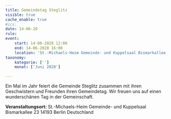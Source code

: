 ```yaml
---
title: Gemeindetag Steglitz
visible: true
cache_enable: true
#ics: 
date: 14-06-20
rule: 
event:
	start: 14-06-2020 12:00
	end: 14-06-2020 16:00
	location: 'St.-Michaels-Heim Gemeinde- und Kuppelsaal Bismarkallee 23 14193 Berlin Deutschland'
taxonomy:
	kategorie: ['']
	monat: ['Juni 2020']

---
```

Ein Mal im Jahr feiert die Gemeinde Steglitz zusammen mit ihren Geschwistern und Freunden ihren Gemeindetag. Wir freuen uns auf einen wunderschänen Tag in der Gemeinschaft.


**Veranstaltungsort:** St.-Michaels-Heim
Gemeinde- und Kuppelsaal
Bismarkallee 23
14193 Berlin
Deutschland

